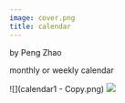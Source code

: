 ```yaml
---
image: cover.png
title: calendar
---
```


by Peng Zhao

monthly or weekly calendar

<!--more-->

![](calendar1 - Copy.png)
![](cover.png)


